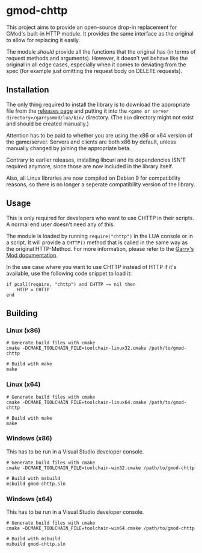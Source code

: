 # gmod-chttp

This project aims to provide an open-source drop-in replacement for GMod's
built-in HTTP module. It provides the same interface as the original to
allow for replacing it easily.

The module *should* provide all the functions that the original has
(in terms of request methods and arguments).
However, it doesn't yet behave like the original in all edge cases,
especially when it comes to deviating from the spec (for example just
omitting the request body on DELETE requests).

## Installation

The only thing required to install the library is to download the
appropriate file from the [releases page](https://github.com/timschumi/gmod-chttp/releases) and
putting it into the `<game or server directory>/garrysmod/lua/bin/` directory.
(The `bin` directory might not exist and should be created manually.)

Attention has to be paid to whether you are using the x86 or x64
version of the game/server. Servers and clients are both x86 by default,
unless manually changed by joining the appropriate beta.

Contrary to earlier releases, installing libcurl and its dependencies
ISN'T required anymore, since those are now included in the library itself.

Also, all Linux libraries are now compiled on Debian 9 for compatibility
reasons, so there is no longer a seperate compatibility version of the
library.

## Usage

This is only required for developers who want to use CHTTP in their scripts.
A normal end user doesn't need any of this.

The module is loaded by running `require("chttp")` in the LUA console or in
a script. It will provide a `CHTTP()` method that is called in the same way
as the original HTTP-Method. For more information, please refer to the
[Garry's Mod documentation](https://wiki.facepunch.com/gmod/Global.HTTP).

In the use case where you want to use CHTTP instead of HTTP if it's available,
use the following code snippet to load it:

```
if pcall(require, "chttp") and CHTTP ~= nil then
	HTTP = CHTTP
end
```

## Building

### Linux (x86)

```
# Generate build files with cmake
cmake -DCMAKE_TOOLCHAIN_FILE=toolchain-linux32.cmake /path/to/gmod-chttp

# Build with make
make
```

### Linux (x64)

```
# Generate build files with cmake
cmake -DCMAKE_TOOLCHAIN_FILE=toolchain-linux64.cmake /path/to/gmod-chttp

# Build with make
make
```

### Windows (x86)

This has to be run in a Visual Studio developer console.

```
# Generate build files with cmake
cmake -DCMAKE_TOOLCHAIN_FILE=toolchain-win32.cmake /path/to/gmod-chttp

# Build with msbuild
msbuild gmod-chttp.sln
```

### Windows (x64)

This has to be run in a Visual Studio developer console.

```
# Generate build files with cmake
cmake -DCMAKE_TOOLCHAIN_FILE=toolchain-win64.cmake /path/to/gmod-chttp

# Build with msbuild
msbuild gmod-chttp.sln
```

